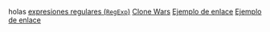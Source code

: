 holas
[expresiones regulares (`RegExp`)](https://developer.mozilla.org/es/docs/Web/JavaScript/Guide/Regular_Expressions)
[Clone Wars](https://serieslegadoskywalker.blogspot.com/p/the-clone-wars-temporada-7_119.html)
[Ejemplo de enlace](https://www.ejemplo.com)
[Ejemplo de enlace](https://www.ejemplo.com)

